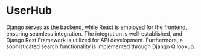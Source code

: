 # UserHub

Django serves as the backend, while React is employed for the frontend, ensuring seamless integration. The integration is well-established, and Django Rest Framework is utilized for API development. Furthermore, a sophisticated search functionality is implemented through Django Q lookup.

